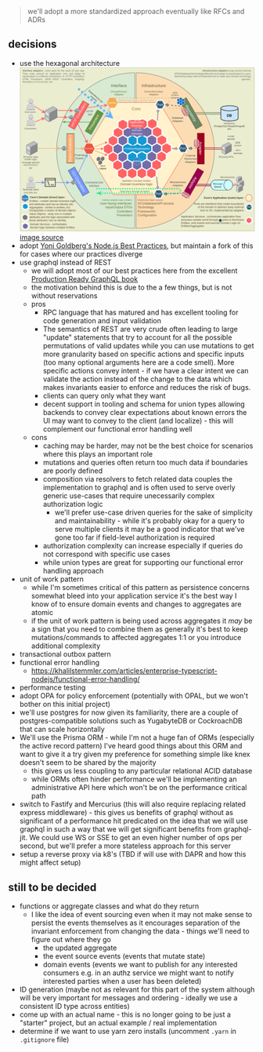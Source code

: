 > we'll adopt a more standardized approach eventually like RFCs and ADRs

## decisions

- use the hexagonal architecture
  ![hexagonal architecture diagram](/assets/DomainDrivenHexagon.png)
  [image source](https://github.com/Sairyss/domain-driven-hexagon/blob/master/README.md)
- adopt [Yoni Goldberg's Node.js Best Practices](https://github.com/goldbergyoni/nodebestpractices), but maintain a fork of this for cases where our practices diverge
- use graphql instead of REST
  - we will adopt most of our best practices here from the excellent [Production Ready GraphQL book](https://book.productionreadygraphql.com/)
  - the motivation behind this is due to the a few things, but is not without reservations
  - pros
    - RPC language that has matured and has excellent tooling for code generation and input validation
    - The semantics of REST are very crude often leading to large "update" statements that try to account for all the possible permutations of valid updates while you can use mutations to get more granularity based on specific actions and specific inputs (too many optional arguments here are a code smell). More specific actions convey intent - if we have a clear intent we can validate the action instead of the change to the data which makes invariants easier to enforce and reduces the risk of bugs.
    - clients can query only what they want
    - decent support in tooling and schema for union types allowing backends to convey clear expectations about known errors the UI may want to convey to the client (and localize) - this will complement our functional error handling well
  - cons
    - caching may be harder, may not be the best choice for scenarios where this plays an important role
    - mutations and queries often return too much data if boundaries are poorly defined
    - composition via resolvers to fetch related data couples the implementation to graphql and is often used to serve overly generic use-cases that require unecessarily complex authorization logic
      - we'll prefer use-case driven queries for the sake of simplicity and maintainability - while it's probably okay for a query to serve multiple clients it may be a good indicator that we've gone too far if field-level authorization is required
    - authorization complexity can increase especially if queries do not correspond with specific use cases
    - while union types are great for supporting our functional error handling approach
- unit of work pattern
  - while I'm sometimes critical of this pattern as persistence concerns somewhat bleed into your application service it's the best way I know of to ensure domain events and changes to aggregates are atomic
  - if the unit of work pattern is being used across aggregates it _may_ be a sign that you need to combine them as generally it's best to keep mutations/commands to affected aggregates 1:1 or you introduce additional complexity
- transactional outbox pattern
- functional error handling
  - https://khalilstemmler.com/articles/enterprise-typescript-nodejs/functional-error-handling/
- performance testing
- adopt OPA for policy enforcement (potentially with OPAL, but we won't bother on this initial project)
- we'll use postgres for now given its familiarity, there are a couple of postgres-compatible solutions such as YugabyteDB or CockroachDB that can scale horizontally
- We'll use the Prisma ORM - while I'm not a huge fan of ORMs (especially the active record pattern) I've heard good things about this ORM and want to give it a try given my preference for something simple like knex doesn't seem to be shared by the majority
  - this gives us less coupling to any particular relational ACID database
  - while ORMs often hinder performance we'll be implementing an administrative API here which won't be on the performance critical path
- switch to Fastify and Mercurius (this will also require replacing related express middleware) - this gives us benefits of graphql without as significant of a performance hit predicated on the idea that we will use graphql in such a way that we will get significant benefits from graphql-jit. We could use WS or SSE to get an even higher number of ops per second, but we'll prefer a more stateless approach for this server
- setup a reverse proxy via k8's (TBD if will use with DAPR and how this might affect setup)

## still to be decided

- functions or aggregate classes and what do they return
  - I like the idea of event sourcing even when it may not make sense to persist the events themselves as it encourages separation of the invariant enforcement from changing the data - things we'll need to figure out where they go
    - the updated aggregate
    - the event source events (events that mutate state)
    - domain events (events we want to publish for any interested consumers e.g. in an authz service we might want to notify interested parties when a user has been deleted)
- ID generation (maybe not as relevant for this part of the system although will be very important for messages and ordering - ideally we use a consistent ID type across entities)
- come up with an actual name - this is no longer going to be just a "starter" project, but an actual example / real implementation
- determine if we want to use yarn zero installs (uncomment `.yarn` in `.gitignore` file)
